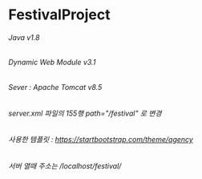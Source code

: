 # FestivalProject

###### Java v1.8
###### Dynamic Web Module v3.1
###### Sever : Apache Tomcat v8.5

###### server.xml 파일의 155행 path="/festival" 로 변경

###### 사용한 템플릿 : https://startbootstrap.com/theme/agency

###### 서버 열때 주소는 /localhost/festival/
